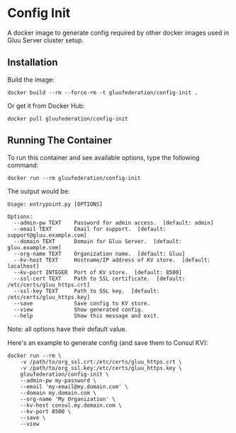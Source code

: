 # Config Init

A docker image to generate config required by other docker images used in Gluu Server cluster setup.

## Installation

Build the image:

```
docker build --rm --force-rm -t gluufederation/config-init .
```

Or get it from Docker Hub:

```
docker pull gluufederation/config-init
```

## Running The Container

To run this container and see available options, type the following command:

```
docker run --rm gluufederation/config-init
```

The output would be:

```
Usage: entrypoint.py [OPTIONS]

Options:
  --admin-pw TEXT    Password for admin access.  [default: admin]
  --email TEXT       Email for support.  [default: support@gluu.example.com]
  --domain TEXT      Domain for Gluu Server.  [default: gluu.example.com]
  --org-name TEXT    Organization name.  [default: Gluu]
  --kv-host TEXT     Hostname/IP address of KV store.  [default: localhost]
  --kv-port INTEGER  Port of KV store.  [default: 8500]
  --ssl-cert TEXT    Path to SSL certificate.  [default: /etc/certs/gluu_https.crt]
  --ssl-key TEXT     Path to SSL key.  [default: /etc/certs/gluu_https.key]
  --save             Save config to KV store.
  --view             Show generated config.
  --help             Show this message and exit.
```

Note: all options have their default value.

Here's an example to generate config (and save them to Consul KV):

```
docker run --rm \
    -v /path/to/org_ssl.crt:/etc/certs/gluu_https.crt \
    -v /path/to/org_ssl.key:/etc/certs/gluu_https.key \
    gluufederation/config-init \
    --admin-pw my-password \
    --email 'my-email@my.domain.com' \
    --domain my.domain.com \
    --org-name 'My Organization' \
    --kv-host consul.my.domain.com \
    --kv-port 8500 \
    --save \
    --view
```
